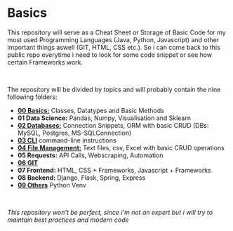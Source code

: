 # Basics

This repository will serve as a Cheat Sheet or Storage of Basic Code for my most used Programming Languages (Java, Python, Javascript) and other important things aswell (GIT, HTML, CSS etc.). So i can come back to this public repo everytime i need to look for some code snippet or see how certain Frameworks work.  

&nbsp;

The repository will be divided by topics and will probably contain the nine following folders:

* **[00 Basics:](https://github.com/sebastian-sl/Basics/tree/main/00%20BASICS)** Classes, Datatypes and Basic Methods
* **01 Data Science:** Pandas, Numpy, Visualisation and Sklearn
* **[02 Databases:](https://github.com/sebastian-sl/Basics/tree/main/02%20DATABASES)** Connection Snippets, ORM with basic CRUD (DBs: MySQL, Postgres, MS-SQLConnection)
* **[03 CLI](https://github.com/sebastian-sl/Basics/tree/main/03%20CLI)** command-line instructions
* **[04 File Management:](https://github.com/sebastian-sl/Basics/tree/main/04%20FILE%20MANAGEMENT)** Text files, csv, Excel with basic CRUD operations
* **05 Requests:** API Calls, Webscraping, Automation
* **[06 GIT](https://github.com/sebastian-sl/Basics/tree/main/06%20GIT)**
* **07 Frontend:** HTML, CSS + Frameworks, Javascript + Frameworks
* **08 Backend:** Django, Flask, Spring, Express
* **[09 Others](https://github.com/sebastian-sl/Basics/tree/main/09%20OTHERS)**  Python Venv

&nbsp;

*This repository won't be perfect, since i'm not an expert but i will try to maintain best practices and modern code*
